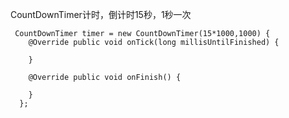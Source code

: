 

CountDownTimer计时，倒计时15秒，1秒一次
```
 CountDownTimer timer = new CountDownTimer(15*1000,1000) {
    @Override public void onTick(long millisUntilFinished) {

    }

    @Override public void onFinish() {

    }
  };
```